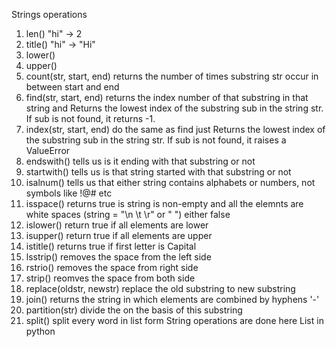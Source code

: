 Strings operations
1. len() "hi" -> 2
2. title() "hi" -> "Hi"
3. lower()
4. upper()
5. count(str, start, end) returns the number of times substring str occur in between start and end 
6. find(str, start, end) returns the index number of that substring in that string and Returns the lowest index of the substring sub in the string str. If sub is not found, it returns -1.
7. index(str, start, end) do the same as find just Returns the lowest index of the substring sub in the string str. If sub is not found, it raises a ValueError
8. endswith() tells us is it ending with that substring or not
9. startwith() tells us is that string started with that substring or not
10. isalnum() tells us that either string contains alphabets or numbers, not symbols like !@# etc
11. isspace() returns true is string is non-empty and all the elemnts are white spaces (string = "\n \t \r" or "       ") either false
12. islower() return true if all elements are lower
13. isupper() return true if all elements are upper 
14. istitle() returns true if first letter is Capital
15. lsstrip() removes the space from the left side
16. rstrio() removes the space from right side
17. strip() reomves the space from both side
18. replace(oldstr, newstr) replace the old substring to new substring
19. join() returns the string in which elements are combined by hyphens '-'
20. partition(str) divide the on the basis of this substring
21. split() split every word in list form
String operations are done here
List in python 
